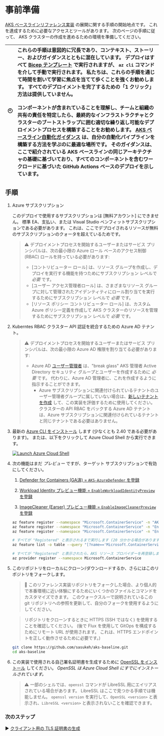 # 事前準備

[AKS ベースラインリファレンス実装](./README.md) の展開に関する手順の開始地点です。 これを達成するために必要なアクセスとツールがあります。 次のページの手順に従って、 AKS クラスターの作成を進めるための環境を準備してください。

| :clock10: | これらの手順は意図的に冗長であり、コンテキスト、ストーリー、およびガイダンスとともに混在しています。 デプロイはすべて [Bicep テンプレート](https://learn.microsoft.com/azure/azure-resource-manager/bicep/overview) で実行されますが、 `az cli` コマンドを介して手動で実行されます。 私たちは、これらの手順を通じて時間を割いて学習に焦点を当てて歩くことを強くお勧めします。 すべてのデプロイメントを完了するための「1 クリック」方法は提供していません。<br><br>コンポーネントが含まれていることを理解し、チームと組織の共有の責任を特定したら、最終的なインフラストラクチャとクラスターのブートストラップに囲む適切な繰り返し可能なデプロイメントプロセスを構築することをお勧めします。 [AKS ベースライン自動化ガイダンス](https://github.com/Azure/aks-baseline-automation#aks-baseline-automation) は、自分の自動化パイプラインを構築する方法を学ぶのに最適な場所です。 そのガイダンスは、ここで紹介されている AKS ベースラインの同じアーキテクチャの基礎に基づいており、すべてのコンポーネントを含むワークロードに基づいた GitHub Actions ベースのデプロイを示しています。 |
|-----------|:--------------------------|

## 手順

1. Azure サブスクリプション

   このデプロイで使用するサブスクリプションは [無料アカウント] にできません。 標準 EA、支払い、または Visual Studio ベンフィットサブスクリプションである必要があります。 これは、ここでデプロイされるリソースが無料のサブスクリプションのクォータを超えているためです。

   > :warning: デプロイメントプロセスを開始するユーザーまたはサービス プリンシパルは、次の最小限の Azure ロール ベースのアクセス制御 (RBAC) ロールを持っている必要があります:
   >
   > * [コントリビューター ロール] は、リソース グループを作成し、デプロイを実行する機能を持つためにサブスクリプション レベルで _必要_ です。
   > * [ユーザー アクセス管理者ロール] は、さまざまなリソース グループに対して管理されたアイデンティティにロール割り当てを実行するためにサブスクリプション レベルで _必要_ です。
   > * [リソース ポリシー コントリビューター ロール] は、カスタム Azure ポリシー定義を作成して AKS クラスターのリソースを管理するためにサブスクリプション レベルで _必要_ です。

2. Kuberntes RBAC クラスター API 認証を統合するための Azure AD テナント。

   > :warning: デプロイメントプロセスを開始するユーザーまたはサービス プリンシパルは、次の最小限の Azure AD 権限を割り当てる必要があります:
   >
   > * Azure AD [ユーザー管理者](https://docs.microsoft.com/ja-jp/azure/active-directory/users-groups-roles/directory-assign-admin-roles#user-administrator-permissions) は、"break glass" AKS 管理者 Active Directory セキュリティ グループとユーザーを作成するために _必要_ です。 代わりに、Azure AD 管理者に、これを作成するように指示することができます。
   >   * Azure サブスクリプションに関連付けられているテナントのユーザー管理者グループに属していない場合は、[新しいテナントを作成](https://docs.microsoft.com/ja-jp/azure/active-directory/fundamentals/active-directory-access-create-new-tenant#create-a-new-tenant-for-your-organization) して、この実装を評価するために使用してください。 クラスターの API RBAC をバックする Azure AD テナントは、Azure サブスクリプションに関連付けられているテナントと同じテナントである必要はありません。

3. 最新の [Azure CLI をインストール](https://docs.microsoft.com/ja-jp/cli/azure/install-azure-cli?view=azure-cli-latest) します (少なくとも 2.40 である必要があります)。 または、以下をクリックして Azure Cloud Shell から実行できます。

   [![Launch Azure Cloud Shell](https://docs.microsoft.com/ja-jp/azure/includes/media/cloud-shell-try-it/launchcloudshell.png)](https://shell.azure.com)

4. 次の機能はまだ _プレビュー_ ですが、ターゲット サブスクリプションで有効にしてください。

   1. [Defender for Containers (GA済) = `AKS-AzureDefender` を登録](https://learn.microsoft.com/ja-jp/azure/defender-for-cloud/defender-for-containers-enable)

   2. [Workload Identity プレビュー機能 = `EnableWorkloadIdentityPreview` を登録](https://learn.microsoft.com/ja-jp/azure/aks/workload-identity-overview)

   3. [ImageCleaner (Earser) プレビュー機能 = `EnableImageCleanerPreview` を登録](https://learn.microsoft.com/ja-jp/azure/aks/image-cleaner?tabs=azure-cli)

   ```bash
   az feature register --namespace "Microsoft.ContainerService" -n "AKS-AzureDefender"
   az feature register --namespace "Microsoft.ContainerService" -n "EnableWorkloadIdentityPreview"
   az feature register --namespace "Microsoft.ContainerService" -n "EnableImageCleanerPreview"

   # すべてが "Registered" と表示されるまで実行します (20 分かかる場合があります)。
   az feature list -o table --query "[?name=='Microsoft.ContainerService/AKS-AzureDefender' || name=='Microsoft.ContainerService/EnableWorkloadIdentityPreview' || name=='Microsoft.ContainerService/EnableImageCleanerPreview'].{Name:name,State:properties.state}"

   # すべてが "Registered" と表示されたら、AKS リソース プロバイダーを再登録します。
   az provider register --namespace Microsoft.ContainerService
   ```

5. このリポジトリをローカルにクローン/ダウンロードするか、さらにはこのリポジトリをフォークします。

   > :twisted_rightwards_arrows: このリファレンス実装リポジトリをフォークした場合、より個人的で本番環境に近い体験にするためにいくつかのファイルとコマンドをカスタマイズできます。 このウォークスルーで説明されているこの git リポジトリへの参照を更新して、自分のフォークを使用するようにしてください。

   > リポジトリをクローンするときに HTTPS (SSH ではなく) を使用することを確認してください。 (後で Flux を使用して GitOps を構成するためにリモート URL が使用されます。 これは、HTTPS エンドポイントを正しく動作させるために必要です。)

   ```bash
   git clone https://github.com/sasukeh/aks-baseline.git
   cd aks-baseline
   ```

6. この実装で使用される自己署名証明書を生成するために [OpenSSL をインストール](https://github.com/openssl/openssl#download) してください。 _OpenSSL は Azure Cloud Shell にすでにインストールされています。_

   > :warning: 一部のシェルでは、`openssl` コマンドが LibreSSL 用にエイリアスされている場合があります。 LibreSSL はここで見つかる手順では機能しません。 `openssl version` を実行して、`OpenSSL <version>` と表示され、`LibreSSL <version>` と表示されないことを確認できます。

### 次のステップ

:arrow_forward: [クライアント用の TLS 証明書の生成 ](./02-ca-certificates.md)
